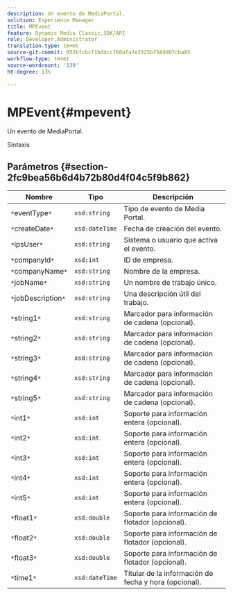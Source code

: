 ```yaml
---
description: Un evento de MediaPortal.
solution: Experience Manager
title: MPEvent
feature: Dynamic Media Classic,SDK/API
role: Developer,Administrator
translation-type: tm+mt
source-git-commit: 052bfcbcf1bd4ccf60afa7e3325bf58dd07cba85
workflow-type: tm+mt
source-wordcount: '139'
ht-degree: 13%

---
```



# MPEvent{#mpevent}

Un evento de MediaPortal.

Sintaxis

## Parámetros {#section-2fc9bea56b6d4b72b80d4f04c5f9b862}

| Nombre | Tipo | Descripción |
|---|---|---|
| `*`eventType`*` | `xsd:string` | Tipo de evento de Media Portal. |
| `*`createDate`*` | `xsd:dateTime` | Fecha de creación del evento. |
| `*`ipsUser`*` | `xsd:string` | Sistema o usuario que activa el evento. |
| `*`companyId`*` | `xsd:int` | ID de empresa. |
| `*`companyName`*` | `xsd:string` | Nombre de la empresa. |
| `*`jobName`*` | `xsd:string` | Un nombre de trabajo único. |
| `*`jobDescription`*` | `xsd:string` | Una descripción útil del trabajo. |
| `*`string1`*` | `xsd:string` | Marcador para información de cadena (opcional). |
| `*`string2`*` | `xsd:string` | Marcador para información de cadena (opcional). |
| `*`string3`*` | `xsd:string` | Marcador para información de cadena (opcional). |
| `*`string4`*` | `xsd:string` | Marcador para información de cadena (opcional). |
| `*`string5`*` | `xsd:string` | Marcador para información de cadena (opcional). |
| `*`int1`*` | `xsd:int` | Soporte para información entera (opcional). |
| `*`int2`*` | `xsd:int` | Soporte para información entera (opcional). |
| `*`int3`*` | `xsd:int` | Soporte para información entera (opcional). |
| `*`int4`*` | `xsd:int` | Soporte para información entera (opcional). |
| `*`int5`*` | `xsd:int` | Soporte para información entera (opcional). |
| `*`float1`*` | `xsd:double` | Soporte para información de flotador (opcional). |
| `*`float2`*` | `xsd:double` | Soporte para información de flotador (opcional). |
| `*`float3`*` | `xsd:double` | Soporte para información de flotador (opcional). |
| `*`time1`*` | `xsd:dateTime` | Titular de la información de fecha y hora (opcional). |

